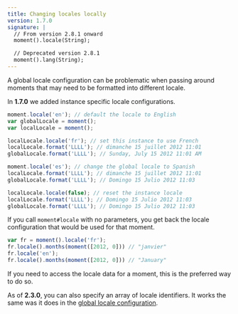 ```yaml
---
title: Changing locales locally
version: 1.7.0
signature: |
  // From version 2.8.1 onward
  moment().locale(String);

  // Deprecated version 2.8.1
  moment().lang(String);
---
```



A global locale configuration can be problematic when passing around moments that may need to be formatted into different locale.

In **1.7.0** we added instance specific locale configurations.

```javascript
moment.locale('en'); // default the locale to English
var globalLocale = moment();
var localLocale = moment();

localLocale.locale('fr'); // set this instance to use French
localLocale.format('LLLL'); // dimanche 15 juillet 2012 11:01
globalLocale.format('LLLL'); // Sunday, July 15 2012 11:01 AM

moment.locale('es'); // change the global locale to Spanish
localLocale.format('LLLL'); // dimanche 15 juillet 2012 11:01
globalLocale.format('LLLL'); // Domingo 15 Julio 2012 11:03

localLocale.locale(false); // reset the instance locale
localLocale.format('LLLL'); // Domingo 15 Julio 2012 11:03
globalLocale.format('LLLL'); // Domingo 15 Julio 2012 11:03
```

If you call `moment#locale` with no parameters, you get back the locale configuration that would be used for that moment.

```javascript
var fr = moment().locale('fr');
fr.locale().months(moment([2012, 0])) // "janvier"
fr.locale('en');
fr.locale().months(moment([2012, 0])) // "January"
```

If you need to access the locale data for a moment, this is the preferred way to do so.

As of **2.3.0**, you can also specify an array of locale identifiers. It works the same was it does in the [global locale configuration](http://localhost:8000/docs/#/i18n/changing-locale/).
